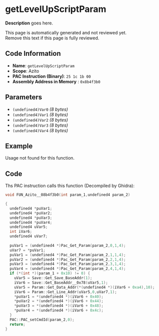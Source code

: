 # getLevelUpScriptParam

**Description** goes here.

This page is automatically generated and not reviewed yet.<br>Remove this text if this page is fully reviewed.

## Code Information

- **Name**: `getLevelUpScriptParam`
- **Scope**: Azito
- **PAC Instruction (Binary)**: `25 1c 1b 00`
- **Assembly Address in Memory** : `0x8b4f3b0`

## Parameters

- `(undefined4)Var0` *(8 bytes)*
- `(undefined4)Var1` *(8 bytes)*
- `(undefined4)Var2` *(8 bytes)*
- `(undefined4)Var3` *(8 bytes)*
- `(undefined4)Var4` *(8 bytes)*

## Example

Usage not found for this function.

## Code

Ths PAC instruction calls this function (Decompiled by Ghidra):

```c
void FUN_Azito__08b4f3b0(int param_1,undefined4 param_2)

{
  undefined4 *puVar1;
  undefined4 *puVar2;
  undefined4 *puVar3;
  undefined4 *puVar4;
  undefined4 uVar5;
  int iVar6;
  undefined4 uVar7;
  
  puVar1 = (undefined4 *)Pac_Get_Param(param_2,0,1,4);
  uVar7 = *puVar1;
  puVar1 = (undefined4 *)Pac_Get_Param(param_2,1,1,4);
  puVar2 = (undefined4 *)Pac_Get_Param(param_2,2,1,4);
  puVar3 = (undefined4 *)Pac_Get_Param(param_2,3,1,4);
  puVar4 = (undefined4 *)Pac_Get_Param(param_2,4,1,4);
  if (*(int *)(param_1 + 0x10) != 0) {
    uVar5 = Save::Get_Save_BaseAddr(1);
    iVar6 = Save::Get_BaseAddr__0x78(uVar5,1);
    uVar5 = Param::Get_Data_Addr(*(undefined4 *)(iVar6 + 0xa4),10);
    iVar6 = Param::Get_Line_Addr(uVar5,0,uVar7,1);
    *puVar1 = *(undefined4 *)(iVar6 + 0x40);
    *puVar2 = *(undefined4 *)(iVar6 + 0x44);
    *puVar3 = *(undefined4 *)(iVar6 + 0x48);
    *puVar4 = *(undefined4 *)(iVar6 + 0x4c);
  }
  PAC::PAC_setCmdId(param_2,0);
  return;
}
```

